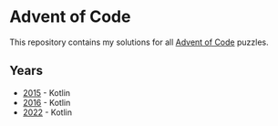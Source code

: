 # Advent of Code

This repository contains my solutions for all [Advent of Code](https://adventofcode.com/) puzzles.

## Years

- [2015](./2015/) - Kotlin
- [2016](./2016/) - Kotlin
- [2022](./2022/) - Kotlin

